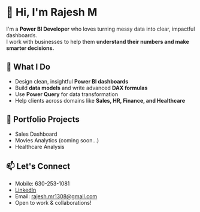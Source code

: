 # 👋 Hi, I'm Rajesh M

I'm a **Power BI Developer** who loves turning messy data into clear, impactful dashboards.  
I work with businesses to help them **understand their numbers and make smarter decisions.**

## 💼 What I Do
- Design clean, insightful **Power BI dashboards**
- Build **data models** and write advanced **DAX formulas**
- Use **Power Query** for data transformation
- Help clients across domains like **Sales, HR, Finance, and Healthcare**

## 🚀 Portfolio Projects 
- Sales Dashboard
- Movies Analytics (coming soon...)
- Healthcare Analysis

## 📫 Let's Connect
- Mobile: 630-253-1081
- [LinkedIn](https://linkedin.com/in/rajesh-m-92b182341)
- Email: rajesh.mr1308@gmail.com
- Open to work & collaborations!


<!---
Rajesh-DataAnalyst/Rajesh-DataAnalyst is a ✨ special ✨ repository because its `README.md` (this file) appears on your GitHub profile.
You can click the Preview link to take a look at your changes.
--->
